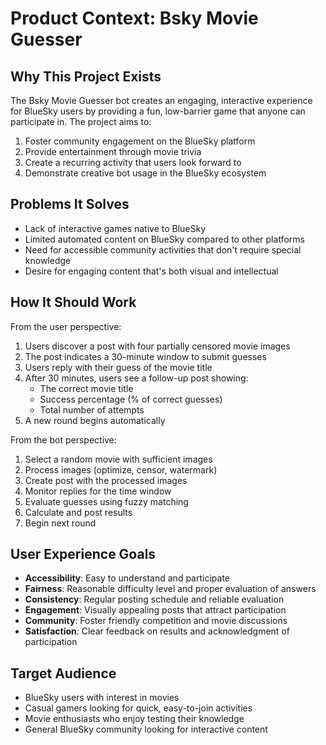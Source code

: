 # Product Context: Bsky Movie Guesser

## Why This Project Exists

The Bsky Movie Guesser bot creates an engaging, interactive experience for BlueSky users by providing a fun, low-barrier game that anyone can participate in. The project aims to:

1. Foster community engagement on the BlueSky platform
2. Provide entertainment through movie trivia
3. Create a recurring activity that users look forward to
4. Demonstrate creative bot usage in the BlueSky ecosystem

## Problems It Solves

- Lack of interactive games native to BlueSky
- Limited automated content on BlueSky compared to other platforms
- Need for accessible community activities that don't require special knowledge
- Desire for engaging content that's both visual and intellectual

## How It Should Work

From the user perspective:

1. Users discover a post with four partially censored movie images
2. The post indicates a 30-minute window to submit guesses
3. Users reply with their guess of the movie title
4. After 30 minutes, users see a follow-up post showing:
   - The correct movie title
   - Success percentage (% of correct guesses)
   - Total number of attempts
5. A new round begins automatically

From the bot perspective:

1. Select a random movie with sufficient images
2. Process images (optimize, censor, watermark)
3. Create post with the processed images
4. Monitor replies for the time window
5. Evaluate guesses using fuzzy matching
6. Calculate and post results
7. Begin next round

## User Experience Goals

- **Accessibility**: Easy to understand and participate
- **Fairness**: Reasonable difficulty level and proper evaluation of answers
- **Consistency**: Regular posting schedule and reliable evaluation
- **Engagement**: Visually appealing posts that attract participation
- **Community**: Foster friendly competition and movie discussions
- **Satisfaction**: Clear feedback on results and acknowledgment of participation

## Target Audience

- BlueSky users with interest in movies
- Casual gamers looking for quick, easy-to-join activities
- Movie enthusiasts who enjoy testing their knowledge
- General BlueSky community looking for interactive content
